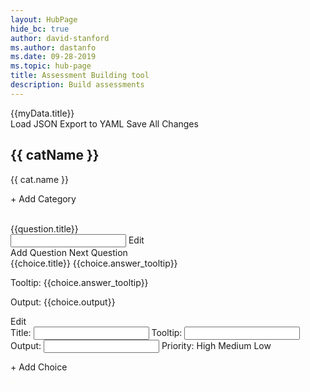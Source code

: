 ```yaml
---
layout: HubPage
hide_bc: true
author: david-stanford
ms.author: dastanfo
ms.date: 09-28-2019
ms.topic: hub-page
title: Assessment Building tool
description: Build assessments
---
```

<div ng-app="assessmentViewer" ng-controller="assessmentCtrl">
<div layout-padding ng-cloak>
<md-toolbar><div class="md-toolbar-tools"><div flex md-truncate>{{myData.title}}</div>
                    <md-button class="md-raised" onclick="document.getElementById('file-input').click();">Load JSON</md-button>
                    <input id="file-input" type="file" name="name" file-change="loadExternal" style="display: none;" />
                    <md-button class="md-raised" ng-click="exportYaml()">Export to YAML</md-button>
                    <md-button class="md-raised" ng-click="saveChanges()">Save All Changes</md-button>
                </div>
            </md-toolbar>
            <section layout="row">
                <md-sidenav md-is-locked-open="true" md-whiteframe="4" ng-class="md-sidenav-left" ng-if="myData.category">
                    <md-toolbar class="md-hue-3" md-toolbar>
                        <h1 class="md-toolbar-tools">{{ catName }}</h1>
                    </md-toolbar>
                    <md-content>
                        <md-list>
                            <md-list-item class="md-2-line" ng-click="select($index)" ng-repeat="cat in myData.category">
                                <p>{{ cat.name }}</p>
                            </md-list-item>
                            <md-list-item class="md-2-line" ng-click="addCategory()"><p>+ Add Category</p></md-list-item>
                        </md-list>
                    </md-content>
                </md-sidenav>
                <md-content flex>
                    <div ng-if="question">
                        <md-content>
                            <md-toolbar class="md-hue-3" md-toolbar>
                                <div class="md-toolbar-tools">
                                    <div layout="row" class="row" flex="100">
                                        <div ng-hide="edittitle" flex><br />{{question.title}}</div>
                                        <md-input-container ng-show="edittitle" flex>
                                                <input ng-model="question.title">
                                        </md-input-container>
                                        <md-switch ng-model="edittitle" >Edit</md-switch>                                    
                                    </div>
                                    <md-button class="md-raised" ng-click="addQuestion()">Add Question</md-button>
                                    <md-button class="md-raised" ng-click="nextQuestion()">Next Question</md-button>
                                </div>
                            </md-toolbar>
                            <md-content class="md-hue-1">
                                <div ng-repeat="choice in question.choices">
                                    <md-card>
                                        <md-list-item layout-padding layout="row" layout-wrap="">
                                        <div flex="grow">
                                                <span ><md-icon ng-bind="'check_box_outline_blank'"></md-icon>
                                                    <span ng-switch on="choice.priority">
                                                            <md-icon ng-bind="'arrow_upward'" ng-switch-when="high" style="color: red;" flex></md-icon>
                                                            <md-icon ng-bind="'more_horiz'" ng-switch-when="medium" style="color: orange;" flex></md-icon>
                                                            <md-icon ng-bind="'arrow_downward'" ng-switch-when="low" style="color: green;" flex></md-icon>
                                                            <md-icon ng-bind="'close'" ng-switch-default style="color: blue;" flex></md-icon>
                                                        {{choice.title}}
                                                        <md-button class="md-icon-button test-tooltip" aria-label="Info">
                                                            <md-tooltip ng-if="choice.answer_tooltip">{{choice.answer_tooltip}}</md-tooltip>
                                                            <md-icon ng-if="choice.answer_tooltip" ng-bind="'help_outline'" style="font-size: 16px; height: 12px;" flex></md-icon>
                                                        </md-button></span>
                                                    </span>  
                                                <p class="md-caption" flex="grow" >Tooltip: {{choice.answer_tooltip}}</p>
                                                <p class="md-caption" flex="grow" >Output: {{choice.output}}</p>
                                            </div>
                                            <md-switch aria-label="Toggle ngShow" ng-model="checked">Edit</md-switch>
                                        </md-list-item>
                                        <form name="editForm" layout-padding layout="row">
                                            <div class="flex flex-col" flex="100" ng-show="checked">
                                                <md-input-container class="md-block">
                                                    <label>Title:
                                                    </label>
                                                    <input ng-model="choice.title">
                                                </md-input-container>
                                                <md-input-container class="md-block">
                                                    <label>Tooltip:
                                                    </label>
                                                    <input ng-model="choice.answer_tooltip">
                                                </md-input-container>
                                                <md-input-container class="md-block">
                                                    <label>Output:
                                                    </label>
                                                    <input ng-model="choice.output">
                                                </md-input-container>
                                                <md-input-container class="md-block">
                                                    <label>Priority:
                                                    </label>
                                                    <md-select ng-model="choice.priority">
                                                        <md-option value="high">
                                                            High
                                                        </md-option>
                                                        <md-option value="medium">
                                                            Medium
                                                        </md-option>
                                                        <md-option value="low">
                                                            Low
                                                        </md-option>
                                                    </md-select>
                                                </md-input-container>
                                            </div>
                                        </form>
                                    </md-card>
                                </div>
                                <md-card><md-list-item class="md-2-line" ng-click="addChoice()"><p>+ Add Choice</p></md-list-item></md-card>
                            </md-content>
                        </div>
                    </md-content>
                </section>
            </div>
<img src="data:image/png;base64,iVBORw0KGgoAAAANSUhEUgAAAAEAAAABCAYAAAAfFcSJAAAADUlEQVR42mP8/5+hHgAHggJ/PchI7wAAAABJRU5ErkJggg==" onload="var link = document.createElement('link');link.setAttribute('type', 'text/css');link.setAttribute('href', 'https://ajax.googleapis.com/ajax/libs/angular_material/1.1.12/angular-material.min.css');document.head.appendChild(link);var link1 = document.createElement('link');link1.setAttribute('type', 'text/css');link1.setAttribute('href', 'https://fonts.googleapis.com/icon?family=Material+Icons');document.head.appendChild(link1);var link2 = document.createElement('link');link2.setAttribute('type', 'text/css');link2.setAttribute('href', 'https://fonts.googleapis.com/css?family=Roboto:300,400,500,700,400italic');document.head.appendChild(link2);var script = document.createElement('script');script.setAttribute('type', 'text/javascript');script.setAttribute('src', 'https://ajax.googleapis.com/ajax/libs/angularjs/1.7.6/angular.min.js');document.head.appendChild(script);var script1 = document.createElement('script');script1.setAttribute('type', 'text/javascript');script1.setAttribute('src', 'https://ajax.googleapis.com/ajax/libs/angularjs/1.7.6/angular-animate.min.js');document.head.appendChild(script1);var script2 = document.createElement('script');script2.setAttribute('type', 'text/javascript');script2.setAttribute('src', 'https://ajax.googleapis.com/ajax/libs/angularjs/1.7.6/angular-aria.min.js');document.head.appendChild(script2);var script3 = document.createElement('script');script3.setAttribute('type', 'text/javascript');script3.setAttribute('src', 'https://ajax.googleapis.com/ajax/libs/angularjs/1.7.6/angular-messages.min.js');document.head.appendChild(script3);var app = angular.module('assessmentViewer', ['ngMaterial', 'ngMessages']).config(function($mdThemingProvider) { $mdThemingProvider.theme('default') .primaryPalette('light-blue') .accentPalette('red'); }); app.controller('assessmentCtrl', function ($scope, $http) { $scope.questionIndex = 0; $scope.catIndex = 0; loadJson().then(function(response){ $scope.$apply(function(){ $scope.myData = response; console.log($scope.myData); }) }); $scope.select = function(index){ $scope.questionIndex = 0; $scope.catIndex = index; $scope.catName = $scope.myData.category[index].name; $scope.question = $scope.myData.category[index].questions[0]; }; $scope.nextQuestion = function(qIndex){ if ($scope.questionIndex + 1 < $scope.myData.category[$scope.catIndex].questions.length){ $scope.questionIndex++; $scope.question = $scope.myData.category[$scope.catIndex].questions[$scope.questionIndex]; } }; $scope.edit = function(index){ alert(JSON.stringify($scope.myData.category[$scope.catIndex].questions[$scope.questionIndex].choices[index])); }; $scope.addCategory = function(){ $scope.myData.category.push({'questions':[], 'name':'setMe'}); }; $scope.addQuestion = function(){ $scope.myData.category[$scope.catIndex].questions.push({'choices':[], 'title':'setMe', 'type':'checkbox'}); $scope.questionIndex = $scope.myData.category[$scope.catIndex].questions.length - 1; $scope.question = $scope.myData.category[$scope.catIndex].questions[$scope.questionIndex]; }; $scope.addChoice = function(){ $scope.myData.category[$scope.catIndex].questions[$scope.questionIndex].choices.push({'answer_tooltip':'','output':'', 'priority':'medium', 'title':'SetMe'}); }; $scope.saveChanges = function(){ saveData($scope.myData, 'assessment.json'); }; $scope.exportYaml = function(){ exportYML($scope.myData, $scope.myData.title.replace(' ', '-') + '.yml') }; $scope.loadExternal = function(){ console.log('external'); }; }); app.directive('fileChange', function () { return { restrict: 'A', link: function ($scope, el, attrs, ngModel) { el.bind('change', function (event) { console.log(event); var reader = new FileReader(); reader.readAsText(event.target.files[0], 'UTF-8'); reader.onload = function (evt) { var temp = evt.target.result; $scope.myData = JSON.parse(evt.target.result); }; reader.onerror = function (evt) { alert ('error reading file'); }; $scope.$apply(); }); } }; }); function isActive(state) { return this.$state.current.name.includes(state); }; function saveData(data, fileName) { var a = document.createElement('a'); document.body.appendChild(a); a.style = 'display: none'; var json = JSON.stringify(data, null, 2), blob = new Blob([json], {type: 'text/plain;charset=utf-8'}), url = window.URL.createObjectURL(blob); a.href = url; a.download = fileName; a.click(); window.URL.revokeObjectURL(url); }; function exportYML(data, fileName){ console.log('to be implemented'); }; async function loadJson(){ const response = await fetch('./assessment.json'); const myJson = await response.json(); return myJson; }; console.log('test');" />